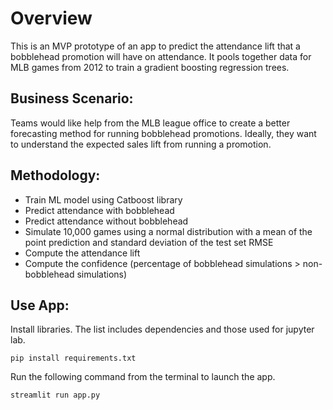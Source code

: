 # Overview
This is an MVP prototype of an app to predict the attendance lift that a bobblehead promotion will have on attendance. It pools together data for MLB games from 2012 to train a gradient boosting regression trees.

## Business Scenario:
Teams would like help from the MLB league office to create a better forecasting method for running bobblehead promotions. Ideally, they want to understand the expected sales lift from running a promotion. 

## Methodology:
+ Train ML model using Catboost library
+ Predict attendance with bobblehead
+ Predict attendance without bobblehead
+ Simulate 10,000 games using a normal distribution with a mean of the point prediction and standard deviation of the test set RMSE
+ Compute the attendance lift
+ Compute the confidence (percentage of bobblehead simulations > non-bobblehead simulations)

## Use App:

Install libraries. The list includes dependencies and those used for jupyter lab. 

```
pip install requirements.txt
```

Run the following command from the terminal to launch the app. 
```
streamlit run app.py
```
